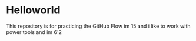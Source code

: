 # Helloworld
This repository is for practicing the GitHub Flow
im 15 and i like to work with power tools and im 6'2
